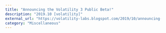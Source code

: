 ```yaml
---
title: "Announcing the Volatility 3 Public Beta!"
description: "2019.10 [volatility]"
external_url: "https://volatility-labs.blogspot.com/2019/10/announcing-volatility-3-public-beta.html"
category: "Miscellaneous"
---
```

